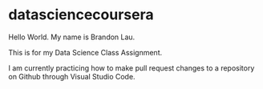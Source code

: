 datasciencecoursera
===================

Hello World. My name is Brandon Lau.

This is for my Data Science Class Assignment.

I am currently practicing how to make pull request changes to a repository on Github through Visual Studio Code. 


